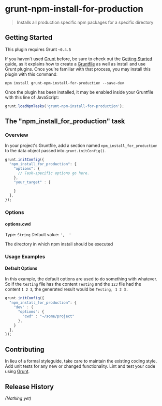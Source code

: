 # grunt-npm-install-for-production

> Installs all production specific npm packages for a specific directory

## Getting Started
This plugin requires Grunt `~0.4.5`

If you haven't used [Grunt](http://gruntjs.com/) before, be sure to check out the [Getting Started](http://gruntjs.com/getting-started) guide, as it explains how to create a [Gruntfile](http://gruntjs.com/sample-gruntfile) as well as install and use Grunt plugins. Once you're familiar with that process, you may install this plugin with this command:

```shell
npm install grunt-npm-install-for-production --save-dev
```

Once the plugin has been installed, it may be enabled inside your Gruntfile with this line of JavaScript:

```js
grunt.loadNpmTasks('grunt-npm-install-for-production');
```

## The "npm_install_for_production" task

### Overview
In your project's Gruntfile, add a section named `npm_install_for_production` to the data object passed into `grunt.initConfig()`.

```js
grunt.initConfig({
  "npm_install_for_production": {
    "options": {
      // Task-specific options go here.
    },
    "your_target" : {

    }
  },
});
```

### Options

#### options.cwd
Type: `String`
Default value: `',  '`

The directory in which npm install should be executed

### Usage Examples

#### Default Options
In this example, the default options are used to do something with whatever. So if the `testing` file has the content `Testing` and the `123` file had the content `1 2 3`, the generated result would be `Testing, 1 2 3.`

```js
grunt.initConfig({
  "npm_install_for_production": {    
    "dev" : {
      "options": {
        "cwd" : "~/some/project"
      },
    }
  },
});
```

## Contributing
In lieu of a formal styleguide, take care to maintain the existing coding style. Add unit tests for any new or changed functionality. Lint and test your code using [Grunt](http://gruntjs.com/).

## Release History
_(Nothing yet)_
